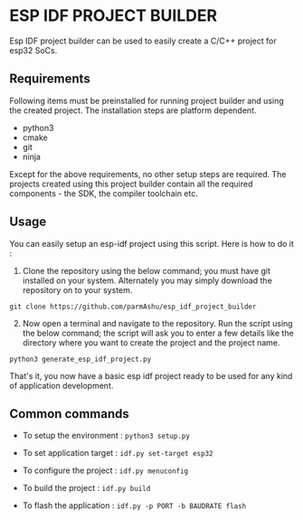 # ESP IDF PROJECT BUILDER

Esp IDF project builder can be used to easily create a C/C++ project for esp32 SoCs.

## Requirements

Following items must be preinstalled for running project builder and using the created project. The installation steps are platform dependent.

* python3
* cmake
* git
* ninja

Except for the above requirements, no other setup steps are required. The projects created using this project builder contain all the required components - the SDK, the compiler toolchain etc.

## Usage 

You can easily setup an esp-idf project using this script. Here is how to do it :


1. Clone the repository using the below command; you must have git installed on your system. Alternately you may simply download the repository on to your system.

```
git clone https://github.com/parmAshu/esp_idf_project_builder
```

2. Now open a terminal and navigate to the repository. Run the script using the below command; the script will ask you to enter a few details like the directory where you want to create the project and the project name.

```
python3 generate_esp_idf_project.py
```

That's it, you now have a basic esp idf project ready to be used for any kind of application development.

## Common commands

* To setup the environment :
`python3 setup.py`

* To set application target :
`idf.py set-target esp32`

* To configure the project :
`idf.py menuconfig`

* To build the project :
`idf.py build`

* To flash the application :
`idf.py -p PORT -b BAUDRATE flash`